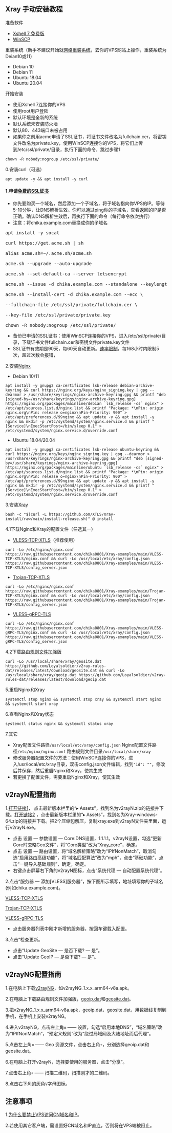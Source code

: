 ## Xray 手动安装教程

准备软件

- [Xshell 7 免费版](https://www.xshell.com/zh/free-for-home-school/)
- [WinSCP](https://winscp.net/eng/docs/lang:chs)

重装系统（新手不建议开始就[网络重装系统](https://github.com/bohanyang/debi)，去你的VPS网站上操作，重装系统为Deian10或11）

- Debian 10
- Debian 11
- Ubuntu 18.04
- Ubuntu 20.04

开始安装

- 使用Xshell 7连接你的VPS
- 使用root用户登陆
- 默认环境是全新的系统
- 默认系统未安装防火墙
- 默认80、443端口未被占用
- 如果你之前用acme申请了SSL证书，将证书文件改名为fullchain.cer，将密钥文件改名为private.key，使用WinSCP连接你的VPS，将它们上传到/etc/ssl/private/目录，执行下面的命令，跳过步骤1
```
chown -R nobody:nogroup /etc/ssl/private/
```

0.安装curl（可选）

```
apt update -y && apt install -y curl
```

#### 1.申请[免费的SSL证书](https://github.com/acmesh-official/acme.sh)

- 你先要购买一个域名，然后添加一个子域名，将子域名指向你VPS的IP。等待5-10分钟，让DNS解析生效。你可以通过ping你的子域名，查看返回的IP是否正确。确认DNS解析生效后，再执行下面的命令（每行命令依次执行）
- 注意：将chika.example.com替换成你的子域名

<pre>apt install -y socat

curl https://get.acme.sh | sh

alias acme.sh=~/.acme.sh/acme.sh

acme.sh --upgrade --auto-upgrade

acme.sh --set-default-ca --server letsencrypt

acme.sh --issue -d chika.example.com --standalone --keylength ec-256

acme.sh --install-cert -d chika.example.com --ecc \

--fullchain-file /etc/ssl/private/fullchain.cer \

--key-file /etc/ssl/private/private.key

chown -R nobody:nogroup /etc/ssl/private/</pre>

- 备份已申请的SSL证书：使用WinSCP连接你的VPS，进入/etc/ssl/private/目录，下载证书文件fullchain.cer和密钥文件private.key文件
- SSL证书有效期是90天，每60天自动更新。[速率限制](https://letsencrypt.org/zh-cn/docs/rate-limits/)，每168小时内限制5次，超过次数会报错，

2.安装[Nginx](http://nginx.org/en/linux_packages.html)

- Debian 10/11
```
apt install -y gnupg2 ca-certificates lsb-release debian-archive-keyring && curl https://nginx.org/keys/nginx_signing.key | gpg --dearmor > /usr/share/keyrings/nginx-archive-keyring.gpg && printf "deb [signed-by=/usr/share/keyrings/nginx-archive-keyring.gpg] https://nginx.org/packages/mainline/debian `lsb_release -cs` nginx" > /etc/apt/sources.list.d/nginx.list && printf "Package: *\nPin: origin nginx.org\nPin: release o=nginx\nPin-Priority: 900" > /etc/apt/preferences.d/99nginx && apt update -y && apt install -y nginx && mkdir -p /etc/systemd/system/nginx.service.d && printf "[Service]\nExecStartPost=/bin/sleep 0.1" > /etc/systemd/system/nginx.service.d/override.conf

```

- Ubuntu 18.04/20.04
```
apt install -y gnupg2 ca-certificates lsb-release ubuntu-keyring && curl https://nginx.org/keys/nginx_signing.key | gpg --dearmor > /usr/share/keyrings/nginx-archive-keyring.gpg && printf "deb [signed-by=/usr/share/keyrings/nginx-archive-keyring.gpg] https://nginx.org/packages/mainline/ubuntu `lsb_release -cs` nginx" > /etc/apt/sources.list.d/nginx.list && printf "Package: *\nPin: origin nginx.org\nPin: release o=nginx\nPin-Priority: 900" > /etc/apt/preferences.d/99nginx && apt update -y && apt install -y nginx && mkdir -p /etc/systemd/system/nginx.service.d && printf "[Service]\nExecStartPost=/bin/sleep 0.1" > /etc/systemd/system/nginx.service.d/override.conf
```

3.安装[Xray](https://github.com/XTLS/Xray-core/releases)

```
bash -c "$(curl -L https://github.com/XTLS/Xray-install/raw/main/install-release.sh)" @ install
```

4.1下载Nginx和Xray的配置文件（任选其一）

- [VLESS-TCP-XTLS](https://github.com/chika0801/Xray-examples/tree/main/VLESS-TCP-XTLS)（推荐使用）

```
curl -Lo /etc/nginx/nginx.conf https://raw.githubusercontent.com/chika0801/Xray-examples/main/VLESS-TCP-XTLS/nginx.conf && curl -Lo /usr/local/etc/xray/config.json https://raw.githubusercontent.com/chika0801/Xray-examples/main/VLESS-TCP-XTLS/config_server.json
```

- [Trojan-TCP-XTLS](https://github.com/chika0801/Xray-examples/tree/main/Trojan-TCP-XTLS)

```
curl -Lo /etc/nginx/nginx.conf https://raw.githubusercontent.com/chika0801/Xray-examples/main/Trojan-TCP-XTLS/nginx.conf && curl -Lo /usr/local/etc/xray/config.json https://raw.githubusercontent.com/chika0801/Xray-examples/main/Trojan-TCP-XTLS/config_server.json
```

- [VLESS-gRPC-TLS](https://github.com/chika0801/Xray-examples/tree/main/VLESS-gRPC-TLS)

```
curl -Lo /etc/nginx/nginx.conf https://raw.githubusercontent.com/chika0801/Xray-examples/main/VLESS-gRPC-TLS/nginx.conf && curl -Lo /usr/local/etc/xray/config.json https://raw.githubusercontent.com/chika0801/Xray-examples/main/VLESS-gRPC-TLS/config_server.json
```

4.2下载[路由规则文件加强版](https://github.com/Loyalsoldier/v2ray-rules-dat)

```
curl -Lo /usr/local/share/xray/geosite.dat https://github.com/Loyalsoldier/v2ray-rules-dat/releases/latest/download/geosite.dat && curl -Lo /usr/local/share/xray/geoip.dat https://github.com/Loyalsoldier/v2ray-rules-dat/releases/latest/download/geoip.dat
```

5.重启Nginx和Xray

```
systemctl stop nginx && systemctl stop xray && systemctl start nginx && systemctl start xray
```

6.查看Nginx和Xray状态

```
systemctl status nginx && systemctl status xray
```

7.其它

- Xray配置文件路径`/usr/local/etc/xray/config.json` Nginx配置文件路径`/etc/nginx/nginx.conf` 路由规则文件目录`/usr/local/share/xray`
- 修改服务器配置文件的方法：使用WinSCP连接你的VPS，进入/usr/local/etc/xray目录，双击config.json文件编辑，找到`"id": ""`，修改后并保存，然后重启Nginx和Xray，使其生效
- 若更换了配置文件，需要重启Nginx和Xray，使其生效

## v2rayN配置指南

1.[打开链接1](https://github.com/2dust/v2rayN/releases)， 点击最新版本栏里的“▸ Assets”，找到名为v2rayN.zip的链接并下载。[打开链接2](https://github.com/XTLS/Xray-core/releases) ，点击最新版本栏里的“▸ Assets”，找到名为Xray-windows-64.zip的链接并下载。把2个压缩包解压，复制xray.exe到v2rayN文件夹里面，运行v2rayN.exe。

- 点击 设置 — 参数设置 — Core:DNS设置，1.1.1.1。v2rayN设置，勾选“更新Core时忽略Geo文件”，将“Core类型”改为“Xray_core”，确定。
- 点击 设置 — 路由设置，将“域名解析策略”改为“IPIfNonMatch”，取消勾选“启用路由高级功能”，将“域名匹配算法”改为“mph”，点击“基础功能”，点击“一键导入基础规则”，确定，确定。
- 右键点击屏幕右下角的v2rayN图标，点击“系统代理 — 自动配置系统代理”。

2.点击“服务器 — 添加[VLESS]服务器”，按下图所示填写，地址填写你的子域名(例如chika.example.com)。

[VLESS-TCP-XTLS](https://github.com/chika0801/Xray-examples/tree/main/VLESS-TCP-XTLS#readme)

[Trojan-TCP-XTLS](https://github.com/chika0801/Xray-examples/tree/main/Trojan-TCP-XTLS#readme)

[VLESS-gRPC-TLS](https://github.com/chika0801/Xray-examples/tree/main/VLESS-gRPC-TLS#readme)

- 点击服务器列表中刚才新增的服务器，按回车键载入配置。

3.点击“检查更新。

- 点击“Update GeoSite — 是否下载? — 是”。
- 点击“Update GeoIP — 是否下载? — 是”。

## v2rayNG配置指南

1.在电脑上下载[v2rayNG](https://github.com/2dust/v2rayNg/releases)，如v2rayNG_1.x.x_arm64-v8a.apk。

2.在电脑上下载路由规则文件加强版，[geoip.dat](https://github.com/Loyalsoldier/v2ray-rules-dat/releases/latest/download/geoip.dat)和[geosite.dat](https://github.com/Loyalsoldier/v2ray-rules-dat/releases/latest/download/geosite.dat)。

3.把v2rayNG_1.x.x_arm64-v8a.apk，geoip.dat，geosite.dat，用数据线复制到手机，在手机上安装v2rayNG。

4.进入v2rayNG，点击左上角`≡` —— 设置，勾选“启用本地DNS”，“域名策略”改为“IPIfNonMatch”，“预定义规则”改为“绕过局域网及大陆地址而后代理”。

5.点击左上角`≡` —— Geo 资源文件，点击右上角`+`，分别选择geoip.dat和geosite.dat。

6.在电脑上打开v2rayN，选择要使用的服务器，点击“分享”。

7.点击右上角`+` —— 扫描二维码，扫描刚才的二维码。

8.点击右下角的灰色`V`字母图标。

## 注意事项

1.[为什么要禁止VPS访问CN域名和IP](https://github.com/XTLS/Xray-core/discussions/593#discussioncomment-845165)。

2.若使用其它客户端，需设置好CN域名和IP直连，否则将在VPS端被阻止。
